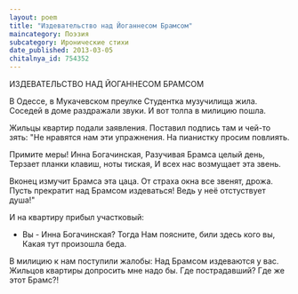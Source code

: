 ```yaml
---
layout: poem
title: "Издевательство над Йоганнесом Брамсом"
maincategory: Поэзия
subcategory: Иронические стихи
date_published: 2013-03-05
chitalnya_id: 754352
---
```




ИЗДЕВАТЕЛЬСТВО НАД ЙОГАННЕСОМ БРАМСОМ

В Одессе, в Мукачевском преулке
Студентка музучилища жила.
Соседей в доме раздражали звуки.
И вот толпа в милицию пошла.

Жильцы квартир подали заявления.
Поставил подпись там и чей-то зять:
"Не нравятся нам эти упражнения.
На пианистку просим повлиять.

Примите меры! Инна Богачинская,
Разучивая Брамса целый день,
Терзает планки клавиш, ноты тиская,
И всех нас возмущает эта звень.

Вконец измучит Брамса эта цаца.
От страха окна все звенят, дрожа.
Пусть прекратит над Брамсом издеваться!
Ведь у неё отстуствует душа!"

И на квартиру прибыл участковый:
- Вы - Инна Богачинская? Тогда
Нам поясните, били здесь кого вы,
Какая тут произошла беда.

В милицию к нам поступили жалобы:
Над Брамсом издеваются у вас.
Жильцов квартиры допросить мне надо бы.
Где пострадавший? Где же этот Брамс?!






